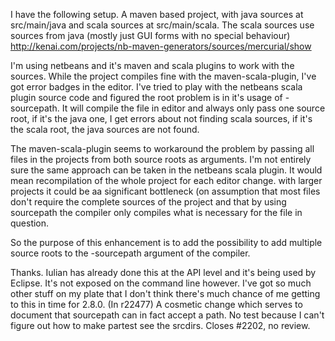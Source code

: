I have the following setup.
A maven based project, with java sources at src/main/java and scala sources at src/main/scala. The scala sources use sources from java (mostly just GUI forms with no special behaviour)
http://kenai.com/projects/nb-maven-generators/sources/mercurial/show

I'm using netbeans and it's maven and scala plugins to work with the sources. While the project compiles fine with the maven-scala-plugin, I've got error badges in the editor. I've tried to play with the netbeans scala plugin source code and figured the root problem is in it's usage of -sourcepath. It will compile the file in editor and always only pass one source root, if it's the java one, I get errors about not finding scala sources, if it's the scala root, the java sources are not found.

The maven-scala-plugin seems to workaround the problem by passing all files in the projects from both source roots as arguments. I'm not entirely sure the same approach can be taken in the netbeans scala plugin. It would mean recompilation of the whole project for each editor change. with larger projects it could be aa significant bottleneck (on assumption that most files don't require the complete sources of the project and that by using sourcepath the compiler only compiles what is necessary for the file in question.

So the purpose of this enhancement is to add the possibility to add multiple source roots to the -sourcepath argument of the compiler.

Thanks.
Iulian has already done this at the API level and it's being used by Eclipse. It's not exposed on the command line however. I've got so much other stuff on my plate that I don't think there's much chance of me getting to this in time for 2.8.0.
(In r22477) A cosmetic change which serves to document that sourcepath can
in fact accept a path.  No test because I can't figure out how to
make partest see the srcdirs.  Closes #2202, no review.
